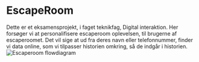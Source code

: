 # EscapeRoom
Dette er et eksamensprojekt, i faget teknikfag, Digital interaktion. Her forsøger vi at personalifisere escaperoom oplevelsen, til brugerne af escaperoomet. Det vil sige at ud fra deres navn eller telefonnummer, finder vi data online, som vi tilpasser historien omkring, så de indgår i historien.
![Escaperoom flowdiagram](https://github.com/mmmaaddss/EscapeRoom/blob/[branch]/image.jpg?raw=true)

